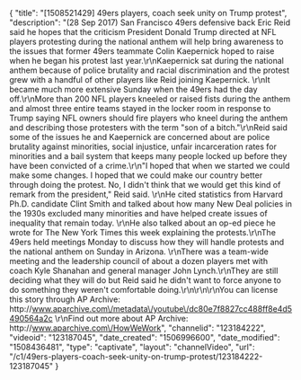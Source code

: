 {
    "title": "[1508521429] 49ers players, coach seek unity on Trump protest",
    "description": "(28 Sep 2017) San Francisco 49ers defensive back Eric Reid said he hopes that the criticism President Donald Trump directed at NFL players protesting during the national anthem will help bring awareness to the issues that former 49ers teammate Colin Kaepernick hoped to raise when he began his protest last year.\r\nKaepernick sat during the national anthem because of police brutality and racial discrimination and the protest grew with a handful of other players like Reid joining Kaepernick. \r\nIt became much more extensive Sunday when the 49ers had the day off.\r\nMore than 200 NFL players kneeled or raised fists during the anthem and almost three entire teams stayed in the locker room in response to Trump saying NFL owners should fire players who kneel during the anthem and describing those protesters with the term \"son of a bitch.\"\r\nReid said some of the issues he and Kaepernick are concerned about are police brutality against minorities, social injustice, unfair incarceration rates for minorities and a bail system that keeps many people locked up before they have been convicted of a crime.\r\n\"I hoped that when we started we could make some changes. I hoped that we could make our country better through doing the protest. No, I didn't think that we would get this kind of remark from the president,\" Reid said. \r\nHe cited statistics from Harvard Ph.D. candidate Clint Smith and talked about how many New Deal policies in the 1930s excluded many minorities and have helped create issues of inequality that remain today. \r\nHe also talked about an op-ed piece he wrote for The New York Times this week explaining the protests.\r\nThe 49ers held meetings Monday to discuss how they will handle protests and the national anthem on Sunday in Arizona. \r\nThere was a team-wide meeting and the leadership council of about a dozen players met with coach Kyle Shanahan and general manager John Lynch.\r\nThey are still deciding what they will do but Reid said he didn't want to force anyone to do something they weren't comfortable doing.\r\n\r\n\r\nYou can license this story through AP Archive: http:\/\/www.aparchive.com\/metadata\/youtube\/dc80e7f8827cc488ff8e4d5490564a2c \r\nFind out more about AP Archive: http:\/\/www.aparchive.com\/HowWeWork",
    "channelid": "123184222",
    "videoid": "123187045",
    "date_created": "1506996600",
    "date_modified": "1508436481",
    "type": "captivate",
    "layout": "channelVideo",
    "url": "\/c1\/49ers-players-coach-seek-unity-on-trump-protest\/123184222-123187045"
}